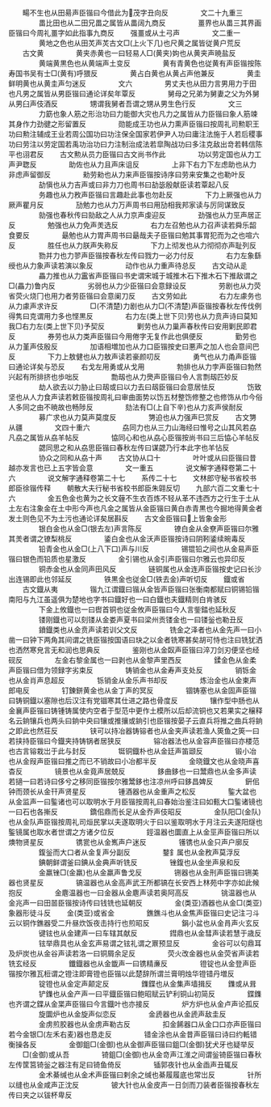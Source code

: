 <!-- { "loadSidebar": true } -->
　　畼不生也从田昜声臣锴曰今借此为茂字丑向反
　　
　　文二十九重三
　　
　　畕比田也从二田兄畕之属皆从畕阔九商反
　　
　　畺界也从畕三其界画臣锴曰今周礼畺字如此指事九商反
　　强畺或从土弓声
　　
　　文二重一
　　
　　黄地之色也从田炗声炗古文□(上火下几)也尺黄之属皆従黄户荒反
　　古文黄
　　
　　黄夹赤黄也一曰轻易人□(黄夹)姁也从黄夹声暁盐反
　　
　　黄端黄黒色也从黄端声土变反
　　
　　黄有青黄色也従黄有声臣锴按陈寿国书吴有士□(黄有)呼猥反
　　
　　黄占白黄也从黄占声他兼反
　　
　　黄圭鲜明黄也从黄圭声匀迷反
　　
　　文六
　　
　　男丈夫也从田力言男用力于田也凡男之属皆从男臣锴曰通论详矣年覃反
　　
　　舅母之兄弟为舅妻之父为外舅从男臼声伎酒反
　　
　　甥谓我舅者吾谓之甥从男生色行反
　　
　　文三
　　
　　力筯也象人筋之形治功曰力能御大灾也凡力之属皆从力臣锴曰象人筋竦其身作力劲徤之形留置反
　　
　　勋能成王功也从力熏声臣锴曰按周礼司勲职王功曰勲注辅成王业若周公国功曰功注保全国家若伊尹人功曰庸注法施于人若后稷事功曰劳注以劳定国若禹功治功曰力注制治成法若皐陶战功曰多注克敌出竒若韩信陈平也诩君反
　　古文勲从员力臣锴曰古文尚书作此
　　
　　功以劳定国也从力工声尹聦反
　　
　　助佐也从力且声床诅反
　　
　　上非下右力下左虑助也从力非虑声留御反
　　
　　勑劳勑也从力来声臣锴按诗序曰劳来安集之也勒叶反
　　
　　劼愼也从力吉声或曰非力刀也周书曰劼毖殷献臣读若覃起八反
　　
　　务趣也从力敄声臣锴曰言趣赴此事也勿赴反
　　
　　下力上厥强也从力厥声瞿月反
　　
　　劢勉力也从力万声周书曰用劢相我邦家读与厉同谋致反
　　
　　勍强也春秋传曰勍敌之人从力京声虔迎反
　　
　　劲强也从力巠声居正反
　　
　　勉强也从力免声羙选反
　　
　　右力左召勉也从力召声读若舜乐韶食要反
　　
　　朂勉也从力胃声周书曰朂哉夫子臣锴曰勉其事胃犯而为之也喧六反
　　
　　胜任也从力朕声失称反
　　
　　下力上彻发也从力彻彻亦声耻列反
　　
　　勠并力也力翏声臣锴按春秋左传曰戮力一必力付反
　　
　　右力左象繇绶也从力象声读若演以象反
　　
　　动作也从力重声待总反
　　古文动从辵
　　
　　畾力推也从力靁省声臣锴曰书史谓宋城于城推木石下推木石下推敌谓之□(畾力)鲁内反
　　
　　劣弱也从力少臣锴曰会意録设反
　　
　　劳剧也从力荧省荧火烧冂也用力者劳臣锴曰会意阑刀反
　　古文劳如此
　　
　　右力左豦务也从力豦声求许反
　　
　　□(不清楚)力剧也从力□(不清楚)声臣锴按春秋左传伐例得隽曰克谓用力多也悭黒反
　　
　　右力左(类上世下贝)劳也从力贲声诗曰莫知我□右力左(类上世下贝)予契反
　　
　　剿劳也从力巢声春秋传曰安用剿民即君反
　　
　　券劳也从力类声臣锴曰今用倦字无复作此也俱便反
　　
　　勤劳也从力堇声伎殷反
　　
　　加语相増加也从力口臣锴按史曰悪声之加人也会意间巴反
　　
　　下力上敖健也从力敖声读若豪颜叨反
　　
　　勇气也从力甬声臣锴曰通论详矣与恐反
　　右戈左用勇或从戈用
　　
　　勃排也从力孛声臣锴曰勃然兴起有所排挤也歩咄反
　　
　　勡刼也从力爂声臣锴曰令人言剽刼匹妙反
　　
　　劫人欲去以力胁止曰刼或曰以力去曰刼臣锴曰会意居怯反
　　
　　饬致坚也从人力食声读若敕臣锴按周礼曰审曲面势以饬五材整饬修整之也修饰从巾今俗人多同之由不暁故也畅陟反
　　
　　劾法有□(上自下辛)也从力亥声侯耐反
　　
　　募广求也从力莫声莫度反
　　
　　勥迫也从力强声巳赏反
　　古文勥从疆
　　
　　文四十重六
　　
　　劦同力也从三力山海经曰惟号之山其风若劦凡劦之属皆从劦羊帖反
　　
　　恊同心和也从劦心臣锴按尚书曰三后恊心羊帖反
　　
　　勰同思之和从劦思臣锴曰春秋左传曰谋勰乃行本此字也羊怗反
　　
　　协众之同和从劦十声
　　古文协从口十
　　
　　叶叶或从曰臣锴曰昔越亦发言也已上五字皆会意
　　
　　文一重五
　　
　　说文解字通释卷第二十六
　　
　　说文解字通释卷第二十七
　　系传二十七
　　文林郎守秘书省校书郎臣徐锴传释
　　朝散大夫行秘书省校书郎臣朱翶反切
　　九部六百二文重七十六
　　
　　金五色金也黄为之长文薶不生衣百炼不轻从革不违西方之行生于土从土左右注象金在土中形今声也凡金之属皆从金臣锴曰黄白赤青黒也今掘地得黄金者发土则色见不为土污也通论详矣居斟反
　　古文金臣锴曰上皆象金形
　　
　　银白金也从金□(银去左)声言陈反
　　
　　镣白金从金尞声臣锴曰尔雅其羙者谓之镣梨桃反
　　
　　鋈白金也从金沃声臣锴按诗曰阴靷鋈续晼毒反
　　
　　铅青金也从金□(上八下口)声与川反
　　
　　锡锟铅之间也从金易声臣锴曰银色而铅质也星激反
　　
　　金引锡也从金引声臣锴曰尔雅云也异印反
　　
　　铜赤金也从金同声田风反
　　
　　链铜属也从金连声臣锴按史记曰长沙出连锡即此也邻延反
　　
　　铁黒金也従金□(铁去金)声听切反
　　鐡或省
　　古文鐡从夷
　　
　　锴九江谓鐡曰锴从金皆声臣锴曰张衡南都赋曰铜锡铅锴南阳与九江虽遥俱为楚地也字书曰鐡好也一曰白鐡也夫鐡精则白肯骇反
　　
　　下金上攸鐡也一曰辔首铜也従金攸声臣锴曰今人言鈭錔也延秋反
　　
　　镂刚鐡也可以刻镂从金娄声夏书曰梁州贡镂金也一曰镂釡也勒丑反
　　
　　鐼鐡类也从金贲声读若训父文反
　　
　　铣金之泽者也从金先声一曰小凿一曰钟下两角其间谓之铣臣锴按国语曰玦之以金者铣寒甚矣胡可恃也注曰铣犹洒也洒然寒皃言无和润也思典反
　　
　　鉴刚也从金臤声臣锴曰淬刀剑刃便坚也经砚反
　　
　　左金右黎金属也一曰剥也从金黎声里西反
　　
　　鍒金色从金柔声臣锴曰借为领録字劣束反
　　
　　铸销金也从金寿声支处反
　　
　　销铄金也从金肖声息超反
　　
　　铄销金从金乐声书却反
　　
　　炼治金也从金柬声郎电反
　　
　　钉錬鉼黄金也从金丁声的冥反
　　
　　锢铸塞也从金固声臣锴曰铸铜鐡以塞隙也后汉注有党锢寒其仕进之路也骨度反
　　
　　镶作型中肠也从金襄声臣锴曰铸锺铸属使内空者于型范中更作土模所以后却流铜也又若果实之穣释名云銄镶兵也两头曰銄中央曰镶或推攘或銄引也臣锴按晏子云直兵将推之曲兵将銄之即此也然荘反
　　
　　铗可以持冶器铸镕者也从金夹声读若渔人筴鱼之筴一曰若挟持臣锴曰今鐡夹持铸锅者居狭反
　　
　　镕冶器法也从金容声臣锴曰亦楼范也古言镕栽岀于此与封反
　　
　　铤铜鐡朴也从金廷声笛颋反
　　
　　锻小冶也从金叚声臣锴曰推之而已不销故曰小冶都半反
　　
　　金晓鐡文也从金晓声喜杳反
　　
　　镜景也从金竟声居兢反
　　
　　鉹曲鉹也一曰鬵鼎也从金多声读若擿一曰若诗曰侈兮之移同臣锴按尔雅鬵鉹也注凉州呼曰鉹昌婢反
　　
　　銒佀钟而颈长从金幵声贤星反
　　
　　锺酒器也从金重声之松反
　　
　　鍳大盆也从金监声一曰鍳诸也可以取明水于月臣锴按周礼曰春始治鉴注曰如甀大口鍳诸镜也一曰石也各摲反
　　
　　鐈佀鼎而长足从金乔声伎昭反
　　
　　金队阳□(金队)也从金队声臣锴按周礼司烜民掌以夫遂取明火于曰以鉴取明水于月注云夫遂阳燧也鍳镜属也取水者世谓之方诸夕位反
　　
　　鋞温器也圜直上从金巠声臣锴曰所以燠物贤星反
　　
　　镌瓽也从金嶲声户迷反
　　
　　镬镌也从金只声户廓反
　　
　　鍑釡而大口者从金复声分副反
　　
　　鍪釒属也从金敄声莫浮反
　　
　　錪朝鲜谓釜曰錪从金典声听铣反
　　
　　锉鍑也从金坐声泉和反
　　
　　金羸锉□(金羸)也从金羸声鲁戈反
　　
　　铏器也从金刑声臣锴曰铏美器也贤星反
　　
　　镐温器也从金高声武王所都镐在长安西上林苑中字亦如此候抱反
　　
　　金麀温器也一曰金器从金麀声读若奥阿高反
　　
　　铫温器也从金兆声一曰田噐臣锴按诗传曰钱铣也延朝反
　　
　　金(类亚)酒器也从金□(类亚)象器形徒斗反
　　金(类亚)或省金
　　
　　鐎鐎斗也从金焦声臣锴曰史记注刁斗云以铜作鐎器受二升昼炊饭夜击持行也煎昭反
　　
　　鋗小盆也从金肙声火玄反
　　
　　键铉也从金建声一曰车辖其献反
　　
　　鏏鼎也从金彗声读若慧于歳反
　　
　　铉举鼎具也从金玄声易谓之铉礼谓之鼏预显反
　　
　　金谷可以句鼎耳及炉炭也从金谷声读若洛一曰铜屑余足反
　　
　　荧火改金器也从金荧省声读若铣玄经反
　　
　　鑯鐡器也从金韱声一曰镌精亷反
　　
　　镫锭也从金登声臣锴按尔雅瓦梪谓之镫注即膏镫也臣锴以此楚辞所谓兰膏明烛华镫错丹増反
　　
　　锭镫也从金定声颠定反
　　
　　鏶鍱也从金集声墙揖反
　　鏶或从咠
　　
　　铲鏶也从金产声一曰平鐡臣锴曰鲍昭赋云铲利铜山初简反
　　
　　鍱鏶也齐谓之鍱从金枼声臣锴曰今言鐡叶也亦接反
　　
　　炉方炉也从金卢声论孤反
　　
　　旋圜炉也从金旋声似恋反
　　
　　金虒器也从金虒声敌圭反
　　
　　金虏煎胶器也从金虏声勒古反
　　
　　扣金餙器口从金口口亦声臣锴曰若今金银□(左禾右麦)器也恳走反
　　
　　错金涂也从金昔声臣锴曰诗曰约軧错衡操各反
　　
　　金御鉏□(金御)也从金御声臣锴曰鉏□(金御)犹犬牙也疑举反
　　□(金御)或从吾
　　
　　锜鉏□(金御)也从金竒声江淮之间谓釡锜臣锴曰春秋左传筐筥锜釡之器注有足曰锜鱼倚反
　　
　　锸郭夜针也从金臿声丑辄反
　　
　　金术綦缄也从金术声臣锴曰剌余之缄也綦履履底也常岀反
　　
　　针所以缝也从金咸声正沈反
　　
　　铍大针也从金皮声一日剑而刀装者臣锴按春秋左传曰夹之以钹杯卑反
　　
